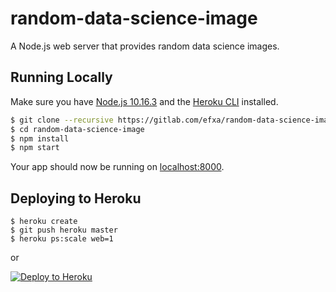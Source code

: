 # random-data-science-image

A Node.js web server that provides random data science images.

## Running Locally

Make sure you have [Node.js 10.16.3](http://nodejs.org/) and the [Heroku CLI](https://cli.heroku.com/) installed.

```sh
$ git clone --recursive https://gitlab.com/efxa/random-data-science-image.git
$ cd random-data-science-image
$ npm install
$ npm start
```

Your app should now be running on [localhost:8000](http://localhost:8000/).

## Deploying to Heroku

```
$ heroku create
$ git push heroku master
$ heroku ps:scale web=1
```
or

[![Deploy to Heroku](https://www.herokucdn.com/deploy/button.png)](https://heroku.com/deploy)